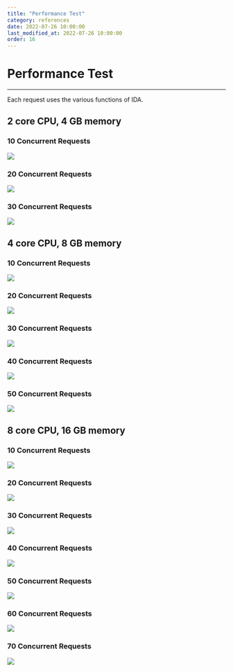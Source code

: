 ```yaml
---
title: "Performance Test"
category: references
date: 2022-07-26 10:00:00
last_modified_at: 2022-07-26 10:00:00
order: 16
---
```


# Performance Test
***

Each request uses the various functions of IDA.

## 2 core CPU, 4 GB memory
### 10 Concurrent Requests

 ![][performance-2-4-10]
 
### 20 Concurrent Requests

 ![][performance-2-4-20]
 
### 30 Concurrent Requests

 ![][performance-2-4-30]

## 4 core CPU, 8 GB memory
### 10 Concurrent Requests

 ![][performance-4-8-10]

### 20 Concurrent Requests

 ![][performance-4-8-20]
 
### 30 Concurrent Requests 

 ![][performance-4-8-30]

### 40 Concurrent Requests

 ![][performance-4-8-40]

### 50 Concurrent Requests

 ![][performance-4-8-50]

## 8 core CPU, 16 GB memory

### 10 Concurrent Requests

 ![][performance-8-16-10]

### 20 Concurrent Requests

 ![][performance-8-16-20]

### 30 Concurrent Requests

 ![][performance-8-16-30]

### 40 Concurrent Requests

 ![][performance-8-16-40]

### 50 Concurrent Requests

 ![][performance-8-16-50]

### 60 Concurrent Requests

 ![][performance-8-16-60]

### 70 Concurrent Requests

 ![][performance-8-16-70]

[performance-2-4-10]: ../images/references/performance-2-4-10.png
[performance-2-4-20]: ../images/references/performance-2-4-20.png
[performance-2-4-30]: ../images/references/performance-2-4-30.png
[performance-4-8-10]: ../images/references/performance-4-8-10.png
[performance-4-8-20]: ../images/references/performance-4-8-20.png
[performance-4-8-30]: ../images/references/performance-4-8-30.png
[performance-4-8-40]: ../images/references/performance-4-8-40.png
[performance-4-8-50]: ../images/references/performance-4-8-50.png
[performance-8-16-10]: ../images/references/performance-8-16-10.png
[performance-8-16-20]: ../images/references/performance-8-16-20.png
[performance-8-16-30]: ../images/references/performance-8-16-30.png
[performance-8-16-40]: ../images/references/performance-8-16-40.png
[performance-8-16-50]: ../images/references/performance-8-16-50.png
[performance-8-16-60]: ../images/references/performance-8-16-60.png
[performance-8-16-70]: ../images/references/performance-8-16-70.png
